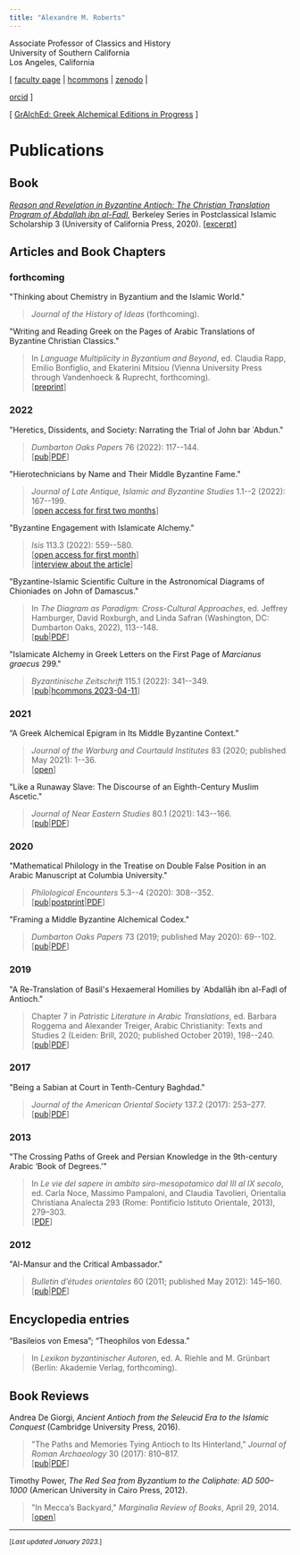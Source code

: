 ```yaml
---
title: "Alexandre M. Roberts"
---
```


Associate Professor of Classics and History  
University of Southern California  
Los Angeles, California  

[ [faculty page](http://dornsife.usc.edu/cf/clas/clas_faculty_display.cfm?Person_ID=1081060) |
[hcommons](https://hcommons.org/members/amroberts/) |
[zenodo](https://zenodo.org/communities/amroberts/search?page=1&size=20) |
<!-- <a itemprop="sameAs" content="https://orcid.org/0000-0002-6648-5392" href="https://orcid.org/0000-0002-6648-5392" target="orcid.widget" rel="noopener noreferrer" style="vertical-align:top;"><img src="https://orcid.org/sites/default/files/images/orcid_16x16.png" style="width:.7em;margin-right:.5em;" alt="✺">orcid</a> -->
[orcid](https://orcid.org/0000-0002-6648-5392) ]

[ [GrAlchEd: Greek Alchemical Editions in Progress](https://gralched.hcommons.org/) ]

# Publications

[AbF-book]: https://www.ucpress.edu/book/9780520343498/

[AbF-book-excerpt]: https://content.ucpress.edu/title/9780520343498/9780520343498_intro.pdf

[Roberts-WritingReadingGreek-preprint-2021-05-04]: https://doi.org/10.5281/zenodo.5149056

[Roberts-2022-DOP-jstor]: https://www.jstor.org/stable/27172437

[Roberts-2022-DOP]: https://hcommons.org/deposits/item/hc:49627/

[Roberts-2022-JLAIBS-pub]: https://www.euppublishing.com/doi/epdf/10.3366/jlaibs.2022.0009

[Roberts-2022-Isis-pub]: https://doi.org/10.1086/721264

[Roberts-2022-Chioniades-HC]: https://hcommons.org/deposits/item/hc:47227/

[Roberts-2022-Chioniades-bookpub]: https://www.hup.harvard.edu/catalog.php?isbn=9780884024866

[Roberts-2022-BZ-pub]: https://doi.org/10.1515/bz-2022-0012

[Roberts-2022-BZ-HC]: https://hcommons.org/deposits/item/hc:45383/

[Roberts-2021-JNES-pub]: https://www.journals.uchicago.edu/doi/10.1086/712785

[Roberts-2021-JNES-HC]: https://hcommons.org/deposits/item/hc:38251/

[Roberts-2020-JWCI-pub]: https://doi.org/10.1086/JWCI83010001

[Roberts-2020-JWCI-HC]: https://hcommons.org/deposits/item/hc:41801/

[Roberts-2020-PHEN]: https://zenodo.org/record/4290202

[Roberts-2020-PHEN-postprint]:
https://zenodo.org/record/4408536

[Roberts-2020-PHEN-HC]: https://hcommons.org/deposits/item/hc:33383/

[Roberts-2020-PHEN-pub]: https://doi.org/10.1163/24519197-BJA10007

[Roberts-2020-Retranslation]: https://zenodo.org/record/3476911

[Roberts-2020-Retranslation-HC]: https://hcommons.org/deposits/item/hc:32967/

[Roberts-2020-Retranslation-pub]: https://doi.org/10.1163/9789004415041_009

[Roberts-2019-DOP-Framing]: https://doi.org/10.5281/zenodo.3797823

[Roberts-2019-DOP-Framing-HC]: https://hcommons.org/deposits/item/hc:31587/

[Roberts-2019-DOP-Framing-JSTOR]: https://www.jstor.org/stable/26955172

[Roberts-2017-JRA-review-of-de-giorgi-HC]: https://hcommons.org/deposits/item/hc:33751/

[Roberts-2017-JRA-review-of-de-giorgi-pub]: https://doi.org/10.1017/S1047759400074845

[Roberts-2017-JAOS-Sabians]: https://doi.org/10.5281/zenodo.893166

[Roberts-2017-JAOS-Sabians-HC]: https://hcommons.org/deposits/item/hc:15783/

[Roberts-2017-JAOS-Sabians-pub]: https://www.jstor.org/stable/10.7817/jameroriesoci.137.2.0253

[Roberts-2013-OCA-Crossing-Paths]: https://doi.org/10.5281/zenodo.893168

[Roberts-2013-OCA-Crossing-Paths-HC]: https://hcommons.org/deposits/item/hc:16045/

[Roberts-2011-BEO60-Mansur]: https://doi.org/10.5281/zenodo.893170

[Roberts-2011-BEO60-Mansur-HC]: https://hcommons.org/deposits/item/hc:21715/

[Roberts-2011-BEO60-Mansur-pub]: https://doi.org/10.4000/beo.406

[Roberts-2014-Marginalia-Red-Sea]: http://marginalia.lareviewofbooks.org/in-meccas-backyard-by-alexandre-m-roberts/

[BE-salamander-article]: http://beheco.oxfordjournals.org/content/19/3/621

## Book

[*Reason and Revelation in Byzantine Antioch: The Christian Translation Program of Abdallah ibn al-Fadl*][AbF-book], Berkeley Series in Postclassical Islamic Scholarship 3 (University of California Press, 2020). [[excerpt][AbF-book-excerpt]]

## Articles and Book Chapters

### forthcoming

"Thinking about Chemistry in Byzantium and the Islamic World."

> *Journal of the History of Ideas* (forthcoming).

"Writing and Reading Greek on the Pages of Arabic Translations of Byzantine Christian Classics."

> In *Language Multiplicity in Byzantium and Beyond*, ed. Claudia Rapp, Emilio Bonfiglio, and Ekaterini Mitsiou (Vienna University Press through Vandenhoeck \& Ruprecht, forthcoming).  
> [[preprint][Roberts-WritingReadingGreek-preprint-2021-05-04]]

### 2022 ###

"Heretics, Dissidents, and Society: Narrating the Trial of John bar ʿAbdun."

> *Dumbarton Oaks Papers* 76 (2022): 117--144.  
> [[pub][Roberts-2022-DOP-jstor]|[PDF][Roberts-2022-DOP]]

"Hierotechnicians by Name and Their Middle Byzantine Fame."

> *Journal of Late Antique, Islamic and Byzantine Studies* 1.1--2 (2022): 167--199.  
> [[open access for first two months][Roberts-2022-JLAIBS-pub]]

"Byzantine Engagement with Islamicate Alchemy."

> *Isis* 113.3 (2022): 559--580.  
> [[open access for first month][Roberts-2022-Isis-pub]]  
> [[interview about the article](https://hssonline.org/news/616068/Isis-September-2022---Author-Interview-with-Alexandre-Roberts.htm)]

"Byzantine-Islamic Scientific Culture in the Astronomical Diagrams of Chioniades on John of Damascus."

> In *The Diagram as Paradigm: Cross-Cultural Approaches*, ed. Jeffrey Hamburger, David Roxburgh, and Linda Safran (Washington, DC: Dumbarton Oaks, 2022), 113--148.   
> [[pub][Roberts-2022-Chioniades-bookpub]|[PDF][Roberts-2022-Chioniades-HC]]

"Islamicate Alchemy in Greek Letters on the First Page of *Marcianus graecus* 299."

> *Byzantinische Zeitschrift* 115.1 (2022): 341--349.  
> [[pub][Roberts-2022-BZ-pub]|[hcommons 2023-04-11][Roberts-2022-BZ-HC]]


### 2021 ###

“A Greek Alchemical Epigram in Its Middle Byzantine Context.”

> *Journal of the Warburg and Courtauld Institutes* 83 (2020; published May 2021): 1--36.  
> [[open][Roberts-2020-JWCI-pub]]

<!--available on HC starting 2023-10-14-->

"Like a Runaway Slave: The Discourse of an Eighth-Century Muslim Ascetic."

> *Journal of Near Eastern Studies* 80.1 (2021): 143--166.  
> [[pub][Roberts-2021-JNES-pub]|[PDF][Roberts-2021-JNES-HC]]


### 2020 ###


"Mathematical Philology in the Treatise on Double False Position in an Arabic Manuscript at Columbia University."

> *Philological Encounters* 5.3--4 (2020): 308--352.  
> [[pub][Roberts-2020-PHEN-pub]|[postprint][Roberts-2020-PHEN-postprint]|[PDF][Roberts-2020-PHEN-HC]]


"Framing a Middle Byzantine Alchemical Codex."

> *Dumbarton Oaks Papers* 73 (2019; published May 2020): 69--102.  
> [[pub][Roberts-2019-DOP-Framing-JSTOR]|[PDF][Roberts-2019-DOP-Framing-HC]]


### 2019 ###

"A Re-Translation of Basil's Hexaemeral Homilies by ʿAbdallāh ibn al-Faḍl of Antioch."

> Chapter 7 in *Patristic Literature in Arabic Translations*, ed. Barbara Roggema and Alexander Treiger, Arabic Christianity: Texts and Studies 2 (Leiden: Brill, 2020; published October 2019), 198--240.  
> [[pub][Roberts-2020-Retranslation-pub]|[PDF][Roberts-2020-Retranslation-HC]]

### 2017 ###

"Being a Sabian at Court in Tenth-Century Baghdad."

> *Journal of the American Oriental Society* 137.2 (2017): 253–277.  
> [[pub][Roberts-2017-JAOS-Sabians-pub]|[PDF][Roberts-2017-JAOS-Sabians-HC]]


### 2013

"The Crossing Paths of Greek and Persian Knowledge in the 9th-century Arabic ‘Book of Degrees.’"

> In *Le vie del sapere in ambito siro-mesopotamico dal III al IX secolo*, ed. Carla Noce, Massimo Pampaloni, and Claudia Tavolieri, Orientalia Christiana Analecta 293 (Rome: Pontificio Istituto Orientale, 2013), 279–303.   
> [[PDF][Roberts-2013-OCA-Crossing-Paths-HC]]


### 2012

"Al-Mansur and the Critical Ambassador."

> *Bulletin d’études orientales* 60 (2011; published May 2012): 145–160.  
> [[pub][Roberts-2011-BEO60-Mansur-pub]|[PDF][Roberts-2011-BEO60-Mansur-HC]]


## Encyclopedia entries

“Basileios von Emesa”; “Theophilos von Edessa.”

> In *Lexikon byzantinischer Autoren*, ed. A. Riehle and M. Grünbart (Berlin: Akademie Verlag, forthcoming).


## Book Reviews

Andrea De Giorgi, *Ancient Antioch from the Seleucid Era to the Islamic Conquest* (Cambridge University Press, 2016).

> "The Paths and Memories Tying Antioch to Its 
> Hinterland,"
> *Journal of Roman Archaeology* 30 (2017): 810–817.  
> [[pub][Roberts-2017-JRA-review-of-de-giorgi-pub]|[PDF][Roberts-2017-JRA-review-of-de-giorgi-HC]]


Timothy Power, *The Red Sea from Byzantium to the Caliphate: AD 500–1000* (American University in Cairo Press, 2012).  

> "In Mecca’s Backyard,"
> *Marginalia Review of Books*, April 29, 2014.  
> [[open][Roberts-2014-Marginalia-Red-Sea]]

-------

<small>[*Last updated January 2023.*]</small>

